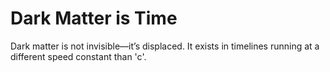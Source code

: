 # Dark Matter is Time
Dark matter is not invisible—it’s displaced. It exists in timelines running at a different speed constant than 'c'.